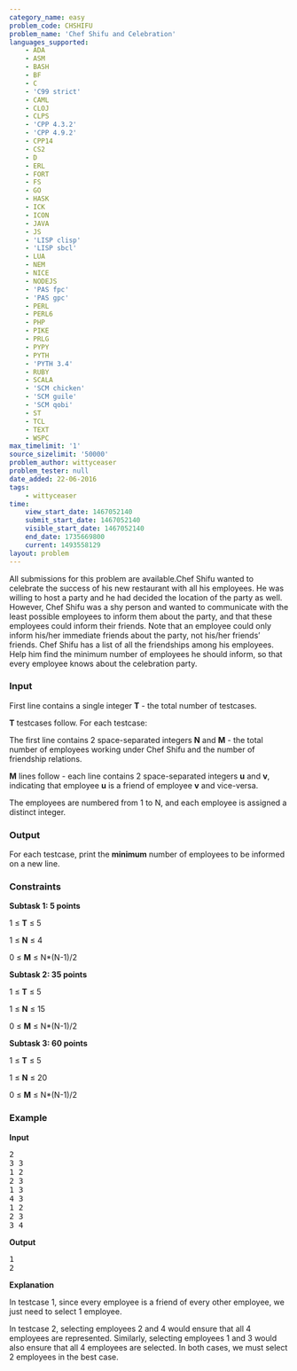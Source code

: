 ```yaml
---
category_name: easy
problem_code: CHSHIFU
problem_name: 'Chef Shifu and Celebration'
languages_supported:
    - ADA
    - ASM
    - BASH
    - BF
    - C
    - 'C99 strict'
    - CAML
    - CLOJ
    - CLPS
    - 'CPP 4.3.2'
    - 'CPP 4.9.2'
    - CPP14
    - CS2
    - D
    - ERL
    - FORT
    - FS
    - GO
    - HASK
    - ICK
    - ICON
    - JAVA
    - JS
    - 'LISP clisp'
    - 'LISP sbcl'
    - LUA
    - NEM
    - NICE
    - NODEJS
    - 'PAS fpc'
    - 'PAS gpc'
    - PERL
    - PERL6
    - PHP
    - PIKE
    - PRLG
    - PYPY
    - PYTH
    - 'PYTH 3.4'
    - RUBY
    - SCALA
    - 'SCM chicken'
    - 'SCM guile'
    - 'SCM qobi'
    - ST
    - TCL
    - TEXT
    - WSPC
max_timelimit: '1'
source_sizelimit: '50000'
problem_author: wittyceaser
problem_tester: null
date_added: 22-06-2016
tags:
    - wittyceaser
time:
    view_start_date: 1467052140
    submit_start_date: 1467052140
    visible_start_date: 1467052140
    end_date: 1735669800
    current: 1493558129
layout: problem
---
```

All submissions for this problem are available.Chef Shifu wanted to celebrate the success of his new restaurant with all his employees. He was willing to host a party and he had decided the location of the party as well. However, Chef Shifu was a shy person and wanted to communicate with the least possible employees to inform them about the party, and that these employees could inform their friends.
Note that an employee could only inform his/her immediate friends about the party, not his/her friends’ friends.
Chef Shifu has a list of all the friendships among his employees. Help him find the minimum number of employees he should inform, so that every employee knows about the celebration party.

### Input

First line contains a single integer **T** - the total number of testcases.

**T** testcases follow. For each testcase:

The first line contains 2 space-separated integers **N** and **M** - the total number of employees working under Chef Shifu and the number of friendship relations.

**M** lines follow - each line contains 2 space-separated integers **u** and **v**, indicating that employee **u** is a friend of employee **v** and vice-versa.

The employees are numbered from 1 to N, and each employee is assigned a distinct integer.

### Output

For each testcase, print the **minimum** number of employees to be informed on a new line.

### Constraints

**Subtask 1: 5 points**

1 ≤ **T** ≤ 5

1 ≤ **N** ≤ 4

0 ≤ **M** ≤ N\*(N-1)/2

**Subtask 2: 35 points**

1 ≤ **T** ≤ 5

1 ≤ **N** ≤ 15

0 ≤ **M** ≤ N\*(N-1)/2

**Subtask 3: 60 points**

1 ≤ **T** ≤ 5

1 ≤ **N** ≤ 20

0 ≤ **M** ≤ N\*(N-1)/2

### Example

**Input**

<pre>
2
3 3
1 2
2 3
1 3
4 3
1 2
2 3
3 4
</pre>
**Output**

<pre>
1
2
</pre>
**Explanation**

In testcase 1, since every employee is a friend of every other employee, we just need to select 1 employee.

In testcase 2, selecting employees 2 and 4 would ensure that all 4 employees are represented.
Similarly, selecting employees 1 and 3 would also ensure that all 4 employees are selected.
In both cases, we must select 2 employees in the best case.
